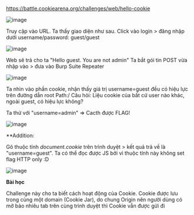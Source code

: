 https://battle.cookiearena.org/challenges/web/hello-cookie


![image](https://github.com/maintt410/_writeup/assets/85602870/9fd50673-5cf1-459f-ad2e-4edb9759c00b)

Truy cập vào URL. Ta thấy giao diện như sau. Click vào login > đăng nhập dưới username/password: guest/guest

![image](https://github.com/maintt410/_writeup/assets/85602870/4e44f1e8-0ae0-4d8e-92ff-235e56343d15)

Web sẽ trả cho ta "Hello guest. You are not admin"
Ta bắt gói tin POST vừa nhập vào > đưa vào Burp Suite Repeater 

![image](https://github.com/maintt410/_writeup/assets/85602870/28cddd42-e9bd-47e1-a8ac-05ee075f7206)

Ta nhìn vào phần cookie, nhận thấy giá trị username=guest đều có hiệu lực trên đường dẫn root Path:/
Câu hỏi: Liệu cookie của bất cứ user nào khác, ngoài guest, có hiệu lực không? 

Ta thử với "username=admin" => Cacth được FLAG!

![image](https://github.com/maintt410/_writeup/assets/85602870/904c000e-d4d6-4cfb-82c3-2061456cb952)

**Addition: 

Gõ thuộc tính _document.cookie_ trên trình duyệt > kết quả trả về là "username=guest". Ta có thể đọc được JS bởi vì thuộc tính này không set flag HTTP only :D  

![image](https://github.com/maintt410/_writeup/assets/85602870/ee0b7847-e8b7-45cd-9699-205d99a3351d)


**Bài học**

Challenge này cho ta biết cách hoạt động của Cookie. Cookie được lưu trong cùng một domain (Cookie Jar), do chung Origin nên người dùng có mở bảo nhiêu tab trên cùng trình duyệt thì Cookie vẫn được gửi đi
